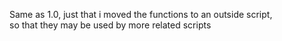 Same as 1.0, just that i moved the functions to an outside script,  
so that they may be used by more related scripts
